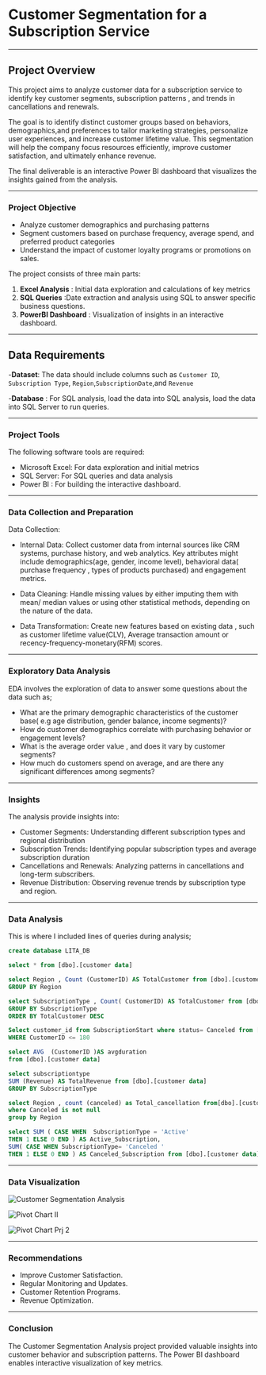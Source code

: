 # Customer Segmentation for a Subscription Service 
---
## Project Overview

This project aims to analyze customer data for a subscription service to identify key customer segments, subscription patterns , and trends in cancellations and renewals.

The goal is to identify distinct customer groups based on behaviors, demographics,and preferences to tailor marketing strategies, personalize user experiences, and increase customer lifetime value. This segmentation will help the company focus resources efficiently, improve customer satisfaction, and ultimately enhance revenue.

The final deliverable is an interactive Power BI dashboard that visualizes the insights gained from the analysis.

---
### Project Objective
- Analyze customer demographics and purchasing patterns
- Segment customers based on purchase frequency, average spend, and preferred product categories
- Understand the impact of customer loyalty programs or promotions on sales.

The project consists of three main parts:
1. **Excel Analysis** : Initial data exploration and calculations of key metrics
2. **SQL Queries** :Date extraction and analysis using SQL to answer specific business questions.
3. **PowerBI Dashboard** : Visualization of insights in an interactive dashboard.
   
---
## Data Requirements
-**Dataset**: The data should include columns such as `Customer ID`, `Subscription Type`, `Region`,`SubscriptionDate`,and `Revenue`

-**Database** : For SQL analysis, load the data into SQL analysis, load the data into SQL Server to run queries.

---
### Project Tools
The following software tools are required:

- Microsoft Excel: For data exploration and initial metrics
- SQL Server: For SQL queries and data analysis
- Power BI : For building the interactive dashboard.

---
### Data Collection and Preparation
Data Collection:

* Internal Data: Collect customer data from internal sources like CRM systems, purchase history, and web analytics. Key attributes might include demographics(age, gender,
income level), behavioral data( purchase frequency , types of products purchased) and engagement metrics.

 - Data Cleaning: Handle missing values by either imputing them with mean/ median values or using other statistical methods, depending on the nature of the data.

-  Data Transformation: Create new features based on existing data , such as customer lifetime value(CLV), Average transaction amount or recency-frequency-monetary(RFM) scores.

  ---
  ### Exploratory Data Analysis
  EDA involves the exploration of data to answer some questions about the data such as;
  - What are the primary demographic characteristics of the customer base( e.g age distribution, gender balance, income segments)?
  - How do customer demographics correlate with purchasing behavior or engagement levels?
  - What is the average order value , and does it vary by customer segments?
  - How much do customers spend on average, and are there any significant differences among segments?


---
### Insights
The analysis provide insights into:
- Customer Segments: Understanding different subscription types and regional distribution
- Subscription Trends: Identifying popular subscription types and average subscription duration
- Cancellations and Renewals: Analyzing patterns in cancellations and long-term subscribers.
- Revenue Distribution: Observing revenue trends by subscription type and region.


---
### Data Analysis
This is where I included lines of queries during analysis;

```sql
create database LITA_DB

select * from [dbo].[customer data]

select Region , Count (CustomerID) AS TotalCustomer from [dbo].[customer data]
GROUP BY Region

select SubscriptionType , Count( CustomerID) AS TotalCustomer from [dbo].[customer data]
GROUP BY SubscriptionType
ORDER BY TotalCustomer DESC

Select customer_id from SubscriptionStart where status= Canceled from [dbo].[customer data]
WHERE CustomerID <= 180

select AVG  (CustomerID )AS avgduration
from [dbo].[customer data]

select subscriptiontype
SUM (Revenue) AS TotalRevenue from [dbo].[customer data]
GROUP BY SubscriptionType

select Region , count (canceled) as Total_cancellation from[dbo].[customer data]
where Canceled is not null
group by Region

select SUM ( CASE WHEN  SubscriptionType = 'Active'
THEN 1 ELSE 0 END ) AS Active_Subscription,
SUM( CASE WHEN SubscriptionType= 'Canceled '
THEN 1 ELSE 0 END ) AS Canceled_Subscription from [dbo].[customer data]
```

---
### Data Visualization

![Customer Segmentation Analysis](https://github.com/user-attachments/assets/be74e2a2-57fc-4326-817c-fc31def8bcbc)

![Pivot Chart II](https://github.com/user-attachments/assets/f6c2c1a4-2801-4084-812a-4d0af7b90834)

![Pivot Chart Prj 2](https://github.com/user-attachments/assets/93509984-9d61-4681-b7c0-a369bb8facf1)

---
### Recommendations
- Improve Customer Satisfaction.
- Regular Monitoring and Updates.
- Customer Retention Programs.
- Revenue Optimization.

---
### Conclusion 
The Customer Segmentation Analysis project provided valuable insights into customer behavior and subscription patterns. The Power BI dashboard enables interactive visualization of key metrics.
